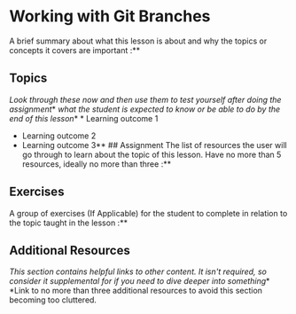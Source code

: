 # Working with Git Branches
A brief summary about what this lesson is about and why the topics or concepts it covers are important :**

##  Topics
*Look through these now and then use them to test yourself after doing the assignment** *what the student is expected to know or be able to do by the end of this lesson** * Learning outcome 1
* Learning outcome 2
* Learning outcome 3** ## Assignment
The list of resources the user will go through to learn about the topic of this lesson. Have no more than 5 resources, ideally no more than three :**

## Exercises
A group of exercises (If Applicable) for the student to complete in relation to the topic taught in the lesson :**

## Additional Resources
*This section contains helpful links to other content. It isn't required, so consider it supplemental for if you need to dive deeper into something** *Link to no more than three additional resources to avoid this section becoming too cluttered.
